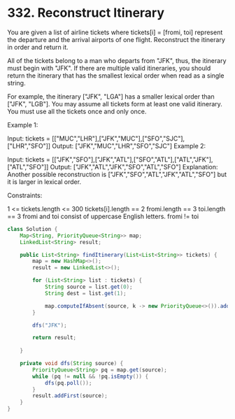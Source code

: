 # 332. Reconstruct Itinerary

You are given a list of airline tickets where tickets[i] = [fromi, toi] represent the departure and the arrival airports of one flight. Reconstruct the itinerary in order and return it.

All of the tickets belong to a man who departs from "JFK", thus, the itinerary must begin with "JFK". If there are multiple valid itineraries, you should return the itinerary that has the smallest lexical order when read as a single string.

For example, the itinerary ["JFK", "LGA"] has a smaller lexical order than ["JFK", "LGB"].
You may assume all tickets form at least one valid itinerary. You must use all the tickets once and only once.

 

Example 1:


Input: tickets = [["MUC","LHR"],["JFK","MUC"],["SFO","SJC"],["LHR","SFO"]]
Output: ["JFK","MUC","LHR","SFO","SJC"]
Example 2:


Input: tickets = [["JFK","SFO"],["JFK","ATL"],["SFO","ATL"],["ATL","JFK"],["ATL","SFO"]]
Output: ["JFK","ATL","JFK","SFO","ATL","SFO"]
Explanation: Another possible reconstruction is ["JFK","SFO","ATL","JFK","ATL","SFO"] but it is larger in lexical order.
 

Constraints:

1 <= tickets.length <= 300
tickets[i].length == 2
fromi.length == 3
toi.length == 3
fromi and toi consist of uppercase English letters.
fromi != toi

```java
class Solution {
    Map<String, PriorityQueue<String>> map;
    LinkedList<String> result;

    public List<String> findItinerary(List<List<String>> tickets) {
        map = new HashMap<>();
        result = new LinkedList<>();

        for (List<String> list : tickets) {
            String source = list.get(0);
            String dest = list.get(1);

            map.computeIfAbsent(source, k -> new PriorityQueue<>()).add(dest);
        }

        dfs("JFK");

        return result;
        
    }

    private void dfs(String source) {
        PriorityQueue<String> pq = map.get(source);
        while (pq != null && !pq.isEmpty()) {
            dfs(pq.poll());
        }
        result.addFirst(source);
    }
}
```
